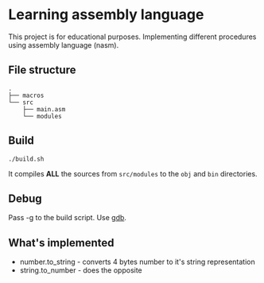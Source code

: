 # Learning assembly language

This project is for educational purposes. Implementing different procedures using assembly language (nasm).

## File structure

```
.
├── macros
└── src
    ├── main.asm
    └── modules
```

## Build

```
./build.sh
```

It compiles **ALL** the sources from `src/modules` to the `obj` and `bin` directories.

## Debug

Pass -g to the build script.
Use [gdb](https://sourceware.org/gdb/onlinedocs/gdb/).

## What's implemented

- number.to_string - converts 4 bytes number to it's string representation
- string.to_number - does the opposite

